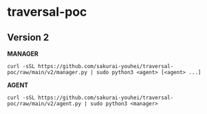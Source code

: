 # traversal-poc

## Version 2

**MANAGER**

```
curl -sSL https://github.com/sakurai-youhei/traversal-poc/raw/main/v2/manager.py | sudo python3 <agent> [<agent> ...]
```

**AGENT**

```
curl -sSL https://github.com/sakurai-youhei/traversal-poc/raw/main/v2/agent.py | sudo python3 <manager>
```
